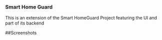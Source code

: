 ### Smart Home Guard
This is an extension of the Smart HomeGuard Project featuring the UI and part of its backend

##Screenshots

